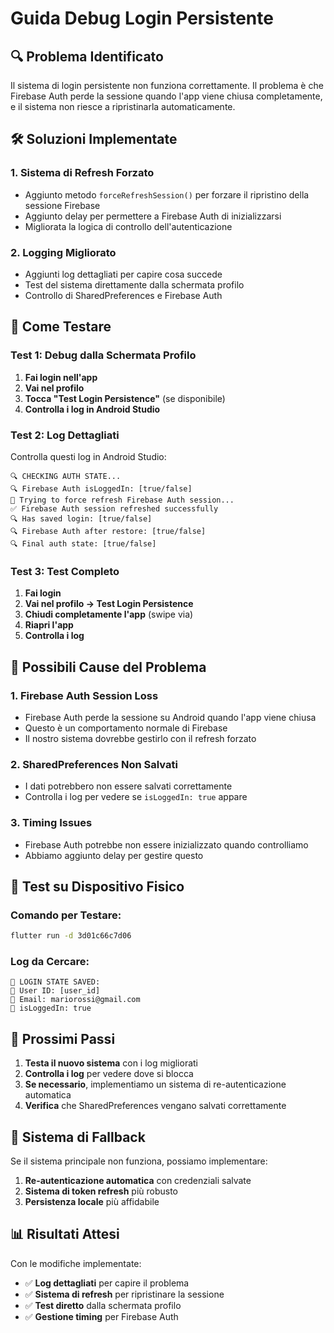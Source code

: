 # Guida Debug Login Persistente

## 🔍 Problema Identificato

Il sistema di login persistente non funziona correttamente. Il problema è che Firebase Auth perde la sessione quando l'app viene chiusa completamente, e il sistema non riesce a ripristinarla automaticamente.

## 🛠️ Soluzioni Implementate

### 1. **Sistema di Refresh Forzato**
- Aggiunto metodo `forceRefreshSession()` per forzare il ripristino della sessione Firebase
- Aggiunto delay per permettere a Firebase Auth di inizializzarsi
- Migliorata la logica di controllo dell'autenticazione

### 2. **Logging Migliorato**
- Aggiunti log dettagliati per capire cosa succede
- Test del sistema direttamente dalla schermata profilo
- Controllo di SharedPreferences e Firebase Auth

## 🧪 Come Testare

### Test 1: Debug dalla Schermata Profilo

1. **Fai login nell'app**
2. **Vai nel profilo**
3. **Tocca "Test Login Persistence"** (se disponibile)
4. **Controlla i log in Android Studio**

### Test 2: Log Dettagliati

Controlla questi log in Android Studio:

```
🔍 CHECKING AUTH STATE...
🔍 Firebase Auth isLoggedIn: [true/false]
🔄 Trying to force refresh Firebase Auth session...
✅ Firebase Auth session refreshed successfully
🔍 Has saved login: [true/false]
🔍 Firebase Auth after restore: [true/false]
🔍 Final auth state: [true/false]
```

### Test 3: Test Completo

1. **Fai login**
2. **Vai nel profilo → Test Login Persistence**
3. **Chiudi completamente l'app** (swipe via)
4. **Riapri l'app**
5. **Controlla i log**

## 🔧 Possibili Cause del Problema

### 1. **Firebase Auth Session Loss**
- Firebase Auth perde la sessione su Android quando l'app viene chiusa
- Questo è un comportamento normale di Firebase
- Il nostro sistema dovrebbe gestirlo con il refresh forzato

### 2. **SharedPreferences Non Salvati**
- I dati potrebbero non essere salvati correttamente
- Controlla i log per vedere se `isLoggedIn: true` appare

### 3. **Timing Issues**
- Firebase Auth potrebbe non essere inizializzato quando controlliamo
- Abbiamo aggiunto delay per gestire questo

## 📱 Test su Dispositivo Fisico

### Comando per Testare:
```bash
flutter run -d 3d01c66c7d06
```

### Log da Cercare:
```
🔐 LOGIN STATE SAVED:
🔐 User ID: [user_id]
🔐 Email: mariorossi@gmail.com
🔐 isLoggedIn: true
```

## 🎯 Prossimi Passi

1. **Testa il nuovo sistema** con i log migliorati
2. **Controlla i log** per vedere dove si blocca
3. **Se necessario**, implementiamo un sistema di re-autenticazione automatica
4. **Verifica** che SharedPreferences vengano salvati correttamente

## 🔄 Sistema di Fallback

Se il sistema principale non funziona, possiamo implementare:

1. **Re-autenticazione automatica** con credenziali salvate
2. **Sistema di token refresh** più robusto
3. **Persistenza locale** più affidabile

## 📊 Risultati Attesi

Con le modifiche implementate:
- ✅ **Log dettagliati** per capire il problema
- ✅ **Sistema di refresh** per ripristinare la sessione
- ✅ **Test diretto** dalla schermata profilo
- ✅ **Gestione timing** per Firebase Auth 